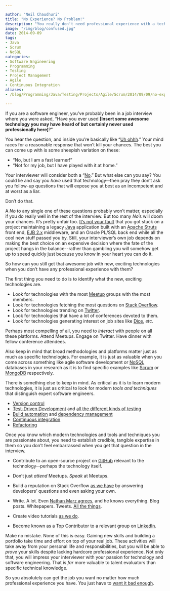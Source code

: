 ```yaml
---

author: "Neil Chaudhuri"
title: "No Experience? No Problem!"
description: "You really don't need professional experience with a technology to get a job in it. Just passion." 
image: "/img/blog/confused.jpg"
date: 2014-09-09
tags:
- Java
- Scrum
- NoSQL
categories: 
- Software Engineering
- Programming
- Testing
- Project Management
- Agile
- Continuous Integration
aliases:
- /blog/Programming/Java/Testing/Projects/Agile/Scrum/2014/09/09/no-experience-no-problem

---
```


If you are a software engineer, you’ve probably been in a job interview where you were asked, “Have you ever used 
**[Insert some awesome technology you may have heard of but certainly never used professionally here]**?”

You hear the question, and inside you’re basically like “[Uh ohhh](https://www.youtube.com/watch?v=uACvFAm6JSM).” Your mind races for a reasonable response that 
won’t kill your chances. The best you can come up with is some sheepish variation on these:

* “No, but I am a fast learner!”
* “Not for my job, but I have played with it at home.”

Your interviewer will consider both a “[No](https://www.youtube.com/watch?v=NxGKUujCBJs).” But what else can you say? You could lie and say you *have* used that 
technology--then pray they don’t ask you follow-up questions that will expose you at best as an incompetent and at worst as a liar. 

Don’t do that.

A *No* to any single one of these questions probably won’t matter, especially if you do really well in the rest of the 
interview. But too many *No*’s will doom your chances. It’s pretty unfair too. [It’s not your fault](https://www.youtube.com/watch?v=GtkST5-ZFHw) 
that you got stuck on a project maintaining a legacy [Java](/tags/java) application built with 
an [Apache Struts]( http://struts.apache.org/) front end, [EJB 2.x](http://help.eclipse.org/juno/index.jsp?topic=%2Forg.eclipse.jst.ejb.doc.user%2Ftopics%2Fcearch.html) 
middleware, and an Oracle PL/SQL back end while all the cool new stuff passed you by. Still, your interviewer’s own job 
depends on making the best choice on an expensive decision where the fate of the project hangs in the balance--rather than gambling 
you will somehow get up to speed quickly just because you know in your heart you can do it.

So how can you still get that awesome job with new, exciting technologies when you don’t have any professional experience with them?

The first thing you need to do is to identify what the new, exciting technologies are.

* Look for technologies with the most [Meetup](http://www.meetup.com/) groups with the most members.
* Look for technologies fetching the most questions on [Stack Overflow](http://stackoverflow.com/).
* Look for technologies trending on [Twitter](https://twitter.com/).
* Look for technologies that have a lot of conferences devoted to them.
* Look for technologies generating interest on job sites like [Dice](http://www.dice.com/), *etc*.

Perhaps most compelling of all, you need to *interact* with people on all these platforms. Attend Meetups. Engage on Twitter. 
Have dinner with fellow conference attendees.

Also keep in mind that broad methodologies and platforms matter just as much as specific technologies. For example, it is 
just as valuable when you come across something like agile software development or 
[NoSQL](/tags/nosql) databases in your research as it is to find specific examples like [Scrum](/tags/scrum) 
or [MongoDB](/tags/mongodb) respectively.

There is something else to keep in mind. As critical as it is to learn modern technologies, it is just as critical to 
look for modern *tools and techniques* that distinguish expert software engineers.

* [Version control](http://git-scm.com/book/en/Getting-Started-About-Version-Control) 
* [Test-Driven Development](http://www.agiledata.org/essays/tdd.html) and [all the different kinds of testing](http://gcn.com/Articles/2013/12/10/software-testing.aspx?Page=1)
* [Build automation](http://stackoverflow.com/questions/610732/what-is-build-automation-software-for-example-ant) and [dependency management](http://www.gradle.org/docs/current/userguide/artifact_dependencies_tutorial.html) 
* [Continuous integration](http://martinfowler.com/articles/continuousIntegration.html) 
* [Refactoring](http://en.wikipedia.org/wiki/Code_refactoring) 

Once you know which modern technologies and tools and techniques you are passionate about, you need to establish credible, 
tangible expertise in them so you don’t feel embarrassed when you get that question in the interview. 

* Contribute to an open-source project on [GitHub](https://github.com/) relevant to the technology--perhaps the technology itself.

* Don’t just *attend* Meetups. *Speak* at Meetups.

* Build a reputation on Stack Overflow [as we have](http://stackoverflow.com/users/1347281/vidya) by answering developers’ questions and even asking your own.

* Write. A lot. Even [Nathan Marz agrees](http://nathanmarz.com/blog/you-should-blog-even-if-you-have-no-readers.html), and he knows everything. Blog posts. Whitepapers. Tweets. [All the things](http://shelovesmagazine.com/wp-content/uploads/2013/09/all-the-things.jpg?0a5258).

* Create video tutorials [as we do](https://www.youtube.com/channel/UC24LVc8Bb65SF6LW-SLog9A).

* Become known as a Top Contributor to a relevant group on [LinkedIn](http://www.linkedin.com).

Make no mistake. None of this is easy. Gaining new skills and building a portfolio take time and effort on top of your real 
job. These activities will take away from your personal life and responsibilities, but you will be able to *prove* your skills 
despite lacking hardcore professional experience. Not only that, you will impress your interviewer with your passion 
for technology and software engineering. That is *far* more valuable to talent evaluators than specific technical knowledge.

So you absolutely can get the job you want no matter how much professional experience you have. You just have to 
[want it bad enough](https://www.youtube.com/watch?v=scr2PrcDxEo).
